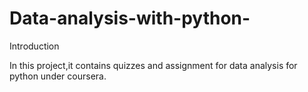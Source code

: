 # Data-analysis-with-python-

Introduction 

In this project,it contains quizzes and assignment for data analysis for python under coursera.
